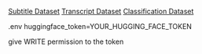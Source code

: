 [Subtitle Dataset](https://srtzilla.com/subtitle/naruto-season-1/english/2206507)
[Transcript Dataset](https://www.kaggle.com/datasets/leonzatrax/naruto-ep-1-transcript)
[Classification Dataset](https://naruto.fandom.com/wiki/Special:BrowseData/Jutsu?limit=250&offset=0&_cat=Jutsu)

.env 
huggingface_token=YOUR_HUGGING_FACE_TOKEN

give WRITE permission to the token